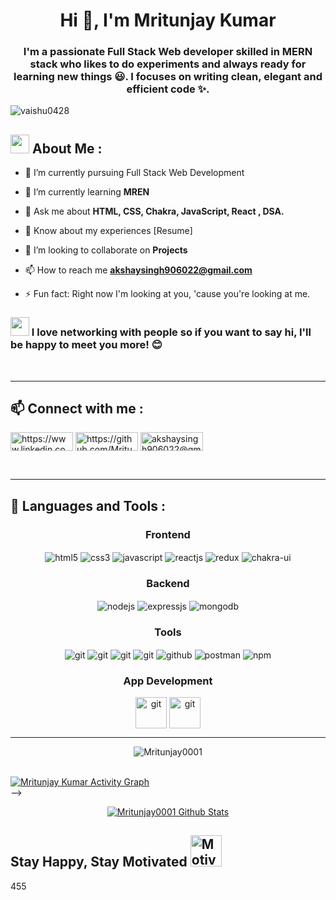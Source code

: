  <img style="position: relative;" src="https://jusmarktech.com/public/a/images/pages/web_development.gif" alt="">
     

<!-- <img  src="https://media4.giphy.com/media/RbDKaczqWovIugyJmW/200w.webp?cid=ecf05e473x0h6z25ch2337duxm3gapo46tl3l3s8kjnuxp08&rid=200w.webp&ct=g" >  -->
<h1 align="center">Hi 👋, I'm Mritunjay Kumar</h1>
<h3 align="center">I'm a passionate Full Stack Web developer skilled in MERN stack who likes to do experiments and always ready for learning new things 😃. I focuses on writing clean, elegant and efficient code ✨.</h3>

<p align="left"> <img src="https://komarev.com/ghpvc/?username=vaishu0428&label=Profile%20views&color=0e75b6&style=flat" alt="vaishu0428" /> </p>
<h2><img src="https://github.com/TheDudeThatCode/TheDudeThatCode/blob/master/Assets/Designer.gif" height="30" width="30"> About Me :</h2>

- 🔭 I’m currently pursuing Full Stack Web Development

- 🌱 I’m currently learning **MREN**

- 💬 Ask me about **HTML, CSS, Chakra, JavaScript, React , DSA.**

- 📄 Know about my experiences [Resume]

- 💞️ I’m looking to collaborate on **Projects**

- 📫 How to reach me **akshaysingh906022@gmail.com**

- ⚡ Fun fact: Right now I'm looking at you, 'cause you're looking at me.
<h3><img src="https://camo.githubusercontent.com/ec0df7b334d15078e980be8f26f35f1bd6f004eaa4a121db42fed361360c1817/68747470733a2f2f6d656469612e67697068792e636f6d2f6d656469612f4c6e516a7057614f4e386e68723231764e572f67697068792e676966" height="30" width="30"/>
 I love networking with people so if you want to say hi, I'll be happy to meet you more! 😊</h3>

<br>
<hr>
<h2 align="left"> 📫 Connect with me :</h2>
<p align="center" >
  
 

<a href="https://www.linkedin.com/in/akshay-chauhan-6911561b0/" target="blank"><img align="center" src="https://camo.githubusercontent.com/5e3d78e5310a41c0667e07077cf93596229de398b154b83885dc068874ed5365/68747470733a2f2f696d672e736869656c64732e696f2f62616467652f6c696e6b6564696e2d2532333145373742352e7376673f267374796c653d666f722d7468652d6261646765266c6f676f3d6c696e6b6564696e266c6f676f436f6c6f723d7768697465" alt="https://www.linkedin.com/in/akshay-chauhan-6911561b0/" height="30" width="100" /></a>
     <a href="https://github.com/Mritunjay0001" target="blank"><img align="center" src="https://camo.githubusercontent.com/b2d1ae072c968dbeaf2232f0e1071ae5a7b218b11caec1ae5c69c10ef370a3cc/68747470733a2f2f696d672e736869656c64732e696f2f62616467652f6769746875622d2532333234323932652e7376673f267374796c653d666f722d7468652d6261646765266c6f676f3d676974687562266c6f676f436f6c6f723d7768697465" alt="https://github.com/Mritunjay0001" height="30" width="100" /></a>
  <a href="akshaysingh906022@gmail.com" target="blank"><img align="center" src="https://camo.githubusercontent.com/571384769c09e0c66b45e39b5be70f68f552db3e2b2311bc2064f0d4a9f5983b/68747470733a2f2f696d672e736869656c64732e696f2f62616467652f476d61696c2d4431343833363f7374796c653d666f722d7468652d6261646765266c6f676f3d676d61696c266c6f676f436f6c6f723d7768697465" alt="akshaysingh906022@gmail.com" height="30" width="100" /></a>
</p>
  
<br>
<hr>
<h2 align="left"> 🚀 Languages and Tools :</h2>
<div align="center">
 
 <div align="center"><h3 align="center">Frontend</h3>
<img src="https://img.shields.io/badge/html5-%23E34F26.svg?style=for-the-badge&logo=html5&logoColor=white" align="center" alt="html5">
<img src = "https://img.shields.io/badge/css3-%231572B6.svg?style=for-the-badge&logo=css3&logoColor=white" align="center" alt="css3">
<img src ="https://img.shields.io/badge/javascript-%23323330.svg?style=for-the-badge&logo=javascript&logoColor=%23F7DF1E" align="center" alt="javascript">
<img src="https://img.shields.io/badge/React-20232A?style=for-the-badge&logo=react&logoColor=61DAFB"  align="center" alt="reactjs" />
<img src="https://img.shields.io/badge/Redux-593D88?style=for-the-badge&logo=redux&logoColor=white"  align="center" alt="redux" />

<img src = "https://img.shields.io/badge/chakra ui-%234ED1C5.svg?style=for-the-badge&logo=chakraui&logoColor=white" align="center" alt="chakra-ui"/>
</div>
  <div align="center"><h3 align="center">Backend</h3> 
<img src="https://img.shields.io/badge/Node.js-339933?style=for-the-badge&logo=nodedotjs&logoColor=white" align="center" alt="nodejs" />
<img src="https://img.shields.io/badge/Express.js-000000?style=for-the-badge&logo=express&logoColor=white" align="center" alt="expressjs"/>
<img src="https://img.shields.io/badge/MongoDB-4EA94B?style=for-the-badge&logo=mongodb&logoColor=white" align="center" alt="mongodb"/>

 </div>
  <div align="center"><h3 align="center">Tools</h3> 
   <img src="https://img.shields.io/badge/heroku-%23430098.svg?style=for-the-badge&logo=heroku&logoColor=white" align="center" alt="git"/>
   <img src="https://img.shields.io/badge/netlify-%23000000.svg?style=for-the-badge&logo=netlify&logoColor=#00C7B7" align="center" alt="git"/>
   <img src="https://img.shields.io/badge/vercel-%23000000.svg?style=for-the-badge&logo=vercel&logoColor=whit" align="center" alt="git"/>
   <img src="https://img.shields.io/badge/Git-f44d27?style=for-the-badge&logo=git&logoColor=white"  align="center" alt="git"/>
<img src="https://img.shields.io/badge/GitHub-100000?style=for-the-badge&logo=github&logoColor=white"  align="center" alt="github"/>
<img src ="https://img.shields.io/badge/Postman-FF6C37?style=for-the-badge&logo=postman&logoColor=white" align="center" alt="postman">
<img src = "https://img.shields.io/badge/NPM-%23000000.svg?style=for-the-badge&logo=npm&logoColor=white" align="center" alt="npm">
   <br/>
 </div>
  <div  align="center">
  <h3 align="center">App Development</h3>
   <img src="https://seeklogo.com/images/R/react-native-logo-221C671C70-seeklogo.com.png"?style=for-the-badge&logo=heroku&logoColor=white" align="center" width=50px alt="git"/>
   <img src="https://seeklogo.com/images/E/expo-logo-01BB2BCFC3-seeklogo.com.png"?style=for-the-badge&logo=heroku&logoColor=white" align="center"  width=50px alt="git"/>
 </div> 
</div>
<hr />
<!-- <h2>📊 My Github Stats</h2><br>
<p align="center"><img align="center" src="https://github-readme-stats.vercel.app/api/top-langs?username=vaishu0428&show_icons=true&locale=en&layout=compact&bg_color=0D1117&theme=react&hide_border=true" alt="Mritunjay0001" /></p><br>
<p align="center">&nbsp;<img align="center" src="https://github-readme-stats.vercel.app/api?username=Mritunjay0001&show_icons=true&locale=en&theme=react&hide_border=true&bg_color=0D1117" alt="Mritunjay0001"/></p><br>

<!-- <p align="center"><img align="center" src="https://github-readme-streak-stats.herokuapp.com/?user=Mritunjay0001&theme=react&hide_border=true&bg_color=0D1117" alt="Mritunjay0001" /></p><br> -->

  <p align="center"> <img align="center" src="https://github-readme-streak-stats.herokuapp.com/?user=Mritunjay0001&theme=react&bg_color=0D1117" alt="Mritunjay0001"  /></p><br>
<a href="https://github.com/Mritunjay0001/github-readme-activity-graph"><img alt="Mritunjay Kumar Activity Graph" src="https://github-readme-activity-graph.cyclic.app/graph?username=Mritunjay0001&bg_color=0D1117&color=5BCDEC&line=5BCDEC&point=FFFFFF&hide_border=true" /></a>
<br> -->
 <br/>
<p align="center">  
 <a href="https://github.com/Mritunjay0001/github-readme-stats"><img alt="Mritunjay0001 Github Stats" src="https://github-readme-stats.vercel.app/api?username=Mritunjay0001&show_icons=true&locale=en&theme=react&hide_border=true&bg_color=0D1117" alt="Mritunjay0001" /></a>
</p>

<h2 text-align=center >Stay Happy, Stay Motivated  <img height=50px src="https://i.pinimg.com/originals/69/52/88/69528895726f32fc384babcde61a535a.gif" alt="Motivated"></h2>



455

